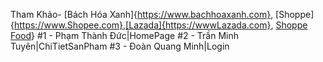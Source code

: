 Tham Khảo-
[Bách Hóa Xanh]{https://www.bachhoaxanh.com}, [Shoppe]{https://www.Shopee.com},[Lazada]{https://wwwLazada.com}, [Shoppe Food](https://shopeefood.vn)}
#1 - Phạm Thành Đức|HomePage
#2 - Trần Minh Tuyên|ChiTietSanPham
#3 - Đoàn Quang Minh|Login
